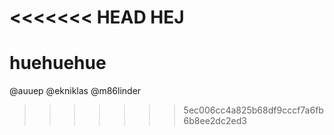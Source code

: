 <<<<<<< HEAD
HEJ
=======
huehuehue
=========


@auuep
@ekniklas
@m86linder
>>>>>>> 5ec006cc4a825b68df9cccf7a6fb6b8ee2dc2ed3
